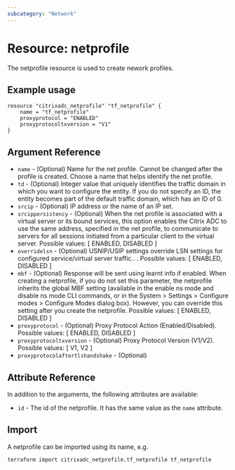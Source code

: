 ```yaml
---
subcategory: "Network"
---
```


# Resource: netprofile

The netprofile resource is used to create nework profiles.


## Example usage

```hcl
resource "citrixadc_netprofile" "tf_netprofile" {
    name = "tf_netprofile"
    proxyprotocol = "ENABLED"
    proxyprotocoltxversion = "V1"
}
```


## Argument Reference

* `name` - (Optional) Name for the net profile. Cannot be changed after the profile is created. Choose a name that helps identify the net profile.
* `td` - (Optional) Integer value that uniquely identifies the traffic domain in which you want to configure the entity. If you do not specify an ID, the entity becomes part of the default traffic domain, which has an ID of 0.
* `srcip` - (Optional) IP address or the name of an IP set.
* `srcippersistency` - (Optional) When the net profile is associated with a virtual server or its bound services, this option enables the Citrix ADC to use the same  address, specified in the net profile, to communicate to servers for all sessions initiated from a particular client to the virtual server. Possible values: [ ENABLED, DISABLED ]
* `overridelsn` - (Optional) USNIP/USIP settings override LSN settings for configured service/virtual server traffic.. . Possible values: [ ENABLED, DISABLED ]
* `mbf` - (Optional) Response will be sent using learnt info if enabled. When creating a netprofile, if you do not set this parameter, the netprofile inherits the global MBF setting (available in the enable ns mode and disable ns mode CLI commands, or in the System > Settings > Configure modes > Configure Modes dialog box). However, you can override this setting after you create the netprofile. Possible values: [ ENABLED, DISABLED ]
* `proxyprotocol` - (Optional) Proxy Protocol Action (Enabled/Disabled). Possible values: [ ENABLED, DISABLED ]
* `proxyprotocoltxversion` - (Optional) Proxy Protocol Version (V1/V2). Possible values: [ V1, V2 ]
* `proxyprotocolaftertlshandshake` - (Optional)


## Attribute Reference

In addition to the arguments, the following attributes are available:

* `id` - The id of the netprofile. It has the same value as the `name` attribute.


## Import

A netprofile can be imported using its name, e.g.

```shell
terraform import citrixadc_netprofile.tf_netprofile tf_netprofile
```
